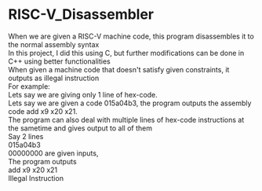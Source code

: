 # RISC-V_Disassembler
When we are given a RISC-V machine code, this program disassembles it to the normal assembly syntax  
In this project, I did this using C, but further modifications can be done in C++ using better functionalities  
When given a machine code that doesn't satisfy given constraints, it outputs as illegal instruction  
For example:   
Lets say we are giving only 1 line of hex-code.  
Lets say we are given a code 015a04b3, the program outputs the assembly code add x9 x20 x21.  
The program can also deal with multiple lines of hex-code instructions at the sametime and gives
output to all of them  
Say 2 lines  
015a04b3  
00000000 are given inputs,  
The program outputs    
add x9 x20 x21  
Illegal Instruction  
